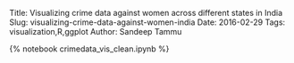 Title: Visualizing crime data against women across different states in India
Slug: visualizing-crime-data-against-women-india
Date: 2016-02-29
Tags: visualization,R,ggplot
Author: Sandeep Tammu

{% notebook crimedata_vis_clean.ipynb %}